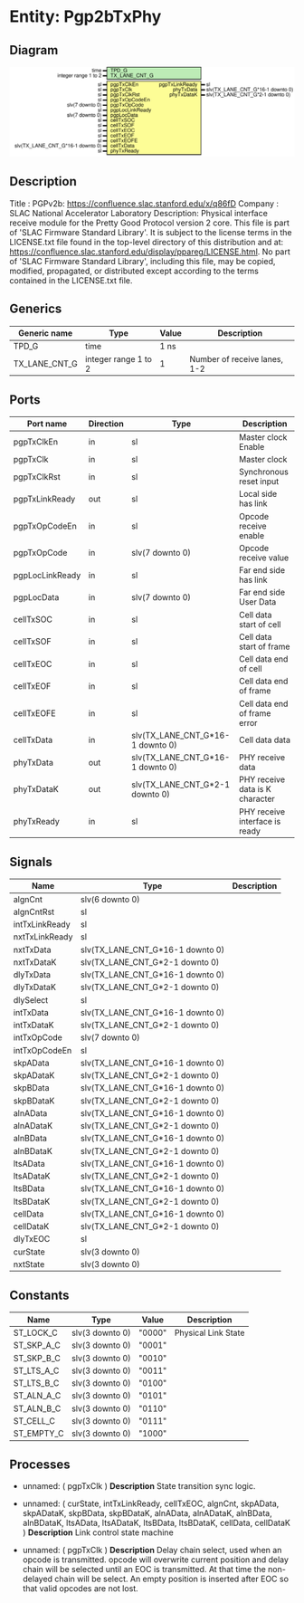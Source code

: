 # Entity: Pgp2bTxPhy

## Diagram

![Diagram](Pgp2bTxPhy.svg "Diagram")
## Description

Title      : PGPv2b: https://confluence.slac.stanford.edu/x/q86fD
Company    : SLAC National Accelerator Laboratory
Description:
Physical interface receive module for the Pretty Good Protocol version 2 core.
This file is part of 'SLAC Firmware Standard Library'.
It is subject to the license terms in the LICENSE.txt file found in the
top-level directory of this distribution and at:
   https://confluence.slac.stanford.edu/display/ppareg/LICENSE.html.
No part of 'SLAC Firmware Standard Library', including this file,
may be copied, modified, propagated, or distributed except according to
the terms contained in the LICENSE.txt file.
## Generics

| Generic name  | Type                 | Value | Description                  |
| ------------- | -------------------- | ----- | ---------------------------- |
| TPD_G         | time                 | 1 ns  |                              |
| TX_LANE_CNT_G | integer range 1 to 2 | 1     | Number of receive lanes, 1-2 |
## Ports

| Port name       | Direction | Type                             | Description                     |
| --------------- | --------- | -------------------------------- | ------------------------------- |
| pgpTxClkEn      | in        | sl                               | Master clock Enable             |
| pgpTxClk        | in        | sl                               | Master clock                    |
| pgpTxClkRst     | in        | sl                               | Synchronous reset input         |
| pgpTxLinkReady  | out       | sl                               | Local side has link             |
| pgpTxOpCodeEn   | in        | sl                               | Opcode receive enable           |
| pgpTxOpCode     | in        | slv(7 downto 0)                  | Opcode receive value            |
| pgpLocLinkReady | in        | sl                               | Far end side has link           |
| pgpLocData      | in        | slv(7 downto 0)                  | Far end side User Data          |
| cellTxSOC       | in        | sl                               | Cell data start of cell         |
| cellTxSOF       | in        | sl                               | Cell data start of frame        |
| cellTxEOC       | in        | sl                               | Cell data end of cell           |
| cellTxEOF       | in        | sl                               | Cell data end of frame          |
| cellTxEOFE      | in        | sl                               | Cell data end of frame error    |
| cellTxData      | in        | slv(TX_LANE_CNT_G*16-1 downto 0) | Cell data data                  |
| phyTxData       | out       | slv(TX_LANE_CNT_G*16-1 downto 0) | PHY receive data                |
| phyTxDataK      | out       | slv(TX_LANE_CNT_G*2-1  downto 0) | PHY receive data is K character |
| phyTxReady      | in        | sl                               | PHY receive interface is ready  |
## Signals

| Name           | Type                             | Description |
| -------------- | -------------------------------- | ----------- |
| algnCnt        | slv(6 downto 0)                  |             |
| algnCntRst     | sl                               |             |
| intTxLinkReady | sl                               |             |
| nxtTxLinkReady | sl                               |             |
| nxtTxData      | slv(TX_LANE_CNT_G*16-1 downto 0) |             |
| nxtTxDataK     | slv(TX_LANE_CNT_G*2-1  downto 0) |             |
| dlyTxData      | slv(TX_LANE_CNT_G*16-1 downto 0) |             |
| dlyTxDataK     | slv(TX_LANE_CNT_G*2-1  downto 0) |             |
| dlySelect      | sl                               |             |
| intTxData      | slv(TX_LANE_CNT_G*16-1 downto 0) |             |
| intTxDataK     | slv(TX_LANE_CNT_G*2-1  downto 0) |             |
| intTxOpCode    | slv(7 downto 0)                  |             |
| intTxOpCodeEn  | sl                               |             |
| skpAData       | slv(TX_LANE_CNT_G*16-1 downto 0) |             |
| skpADataK      | slv(TX_LANE_CNT_G*2-1  downto 0) |             |
| skpBData       | slv(TX_LANE_CNT_G*16-1 downto 0) |             |
| skpBDataK      | slv(TX_LANE_CNT_G*2-1  downto 0) |             |
| alnAData       | slv(TX_LANE_CNT_G*16-1 downto 0) |             |
| alnADataK      | slv(TX_LANE_CNT_G*2-1  downto 0) |             |
| alnBData       | slv(TX_LANE_CNT_G*16-1 downto 0) |             |
| alnBDataK      | slv(TX_LANE_CNT_G*2-1  downto 0) |             |
| ltsAData       | slv(TX_LANE_CNT_G*16-1 downto 0) |             |
| ltsADataK      | slv(TX_LANE_CNT_G*2-1  downto 0) |             |
| ltsBData       | slv(TX_LANE_CNT_G*16-1 downto 0) |             |
| ltsBDataK      | slv(TX_LANE_CNT_G*2-1  downto 0) |             |
| cellData       | slv(TX_LANE_CNT_G*16-1 downto 0) |             |
| cellDataK      | slv(TX_LANE_CNT_G*2-1  downto 0) |             |
| dlyTxEOC       | sl                               |             |
| curState       | slv(3 downto 0)                  |             |
| nxtState       | slv(3 downto 0)                  |             |
## Constants

| Name       | Type            | Value   | Description         |
| ---------- | --------------- | ------- | ------------------- |
| ST_LOCK_C  | slv(3 downto 0) |  "0000" | Physical Link State |
| ST_SKP_A_C | slv(3 downto 0) |  "0001" |                     |
| ST_SKP_B_C | slv(3 downto 0) |  "0010" |                     |
| ST_LTS_A_C | slv(3 downto 0) |  "0011" |                     |
| ST_LTS_B_C | slv(3 downto 0) |  "0100" |                     |
| ST_ALN_A_C | slv(3 downto 0) |  "0101" |                     |
| ST_ALN_B_C | slv(3 downto 0) |  "0110" |                     |
| ST_CELL_C  | slv(3 downto 0) |  "0111" |                     |
| ST_EMPTY_C | slv(3 downto 0) |  "1000" |                     |
## Processes
- unnamed: ( pgpTxClk )
**Description**
State transition sync logic.

- unnamed: ( curState, intTxLinkReady, cellTxEOC, algnCnt,
             skpAData, skpADataK, skpBData, skpBDataK, alnAData, alnADataK, alnBData,
             alnBDataK, ltsAData, ltsADataK, ltsBData, ltsBDataK, cellData, cellDataK )
**Description**
Link control state machine

- unnamed: ( pgpTxClk )
**Description**
Delay chain select, used when an opcode is transmitted.
opcode will overwrite current position and delay chain will
be selected until an EOC is transmitted. At that time the
non-delayed chain will be select. An empty position is inserted
after EOC so that valid opcodes are not lost.

